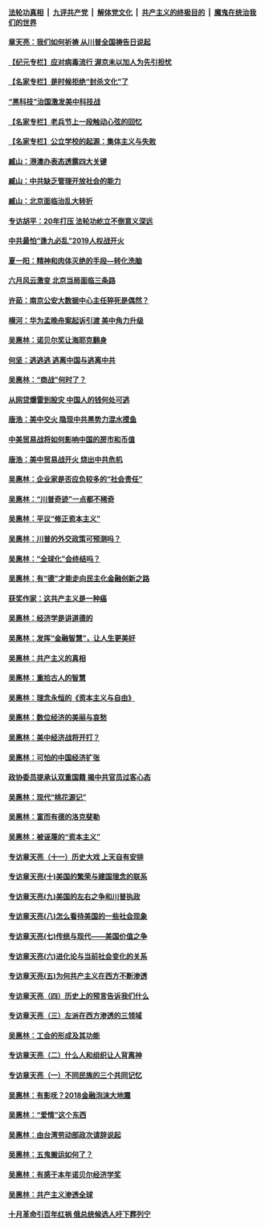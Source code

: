 ####  [法轮功真相](../../../../basic/blob/master/README.md?t=06301002) &nbsp;|&nbsp; [九评共产党](../../../../9ping.md/blob/master/README.md?t=06301002) &nbsp;|&nbsp; [解体党文化](../../../../jtdwh.md/blob/master/README.md?t=06301002)  &nbsp;|&nbsp; [共产主义的终极目的](../../../../gczydzjmd.md/blob/master/README.md?t=06301002) &nbsp;|&nbsp; [魔鬼在统治我们的世界](../../../../mgztzwmdsj.md/blob/master/README.md?t=06301002) 

#### [章天亮：我们如何祈祷 从川普全国祷告日说起](../pages/nsc423/n11944627.md?t=06301002) 

#### [【纪元专栏】应对病毒流行 渥京未以加人为先引担忧](../pages/nsc423/n11875714.md?t=06301002) 

#### [【名家专栏】是时候拒绝“封杀文化”了](../pages/nsc423/n11814093.md?t=06301002) 

#### [“黑科技”治国激发美中科技战](../pages/nsc423/n11638056.md?t=06301002) 

#### [【名家专栏】老兵节上一段触动心弦的回忆](../pages/nsc423/n11646016.md?t=06301002) 

#### [【名家专栏】公立学校的起源：集体主义与失败](../pages/nsc423/n11601833.md?t=06301002) 

#### [臧山：港澳办表态透露四大关键](../pages/nsc423/n11421628.md?t=06301002) 

#### [臧山：中共缺乏管理开放社会的能力](../pages/nsc423/n11407457.md?t=06301002) 

#### [臧山：北京面临治乱大转折](../pages/nsc423/n11406895.md?t=06301002) 

#### [专访胡平：20年打压 法轮功屹立不倒意义深远](../pages/nsc423/n11398800.md?t=06301002) 

#### [中共最怕“逢九必乱”2019人权战开火](../pages/nsc423/n11385248.md?t=06301002) 

#### [夏一阳：精神和肉体灭绝的手段—转化洗脑](../pages/nsc423/n11368250.md?t=06301002) 

#### [六月风云激变 北京当局面临三条路](../pages/nsc423/n11313668.md?t=06301002) 

#### [许茹：南京公安大数据中心主任猝死是偶然？](../pages/nsc423/n11064744.md?t=06301002) 

#### [横河：华为孟晚舟案起诉引渡 美中角力升级](../pages/nsc423/n11027230.md?t=06301002) 

#### [吴惠林：诺贝尔奖让海耶克翻身](../pages/nsc423/n10890049.md?t=06301002) 

#### [何坚：逃逃逃 逃离中国与逃离中共](../pages/nsc423/n10592891.md?t=06301002) 

#### [吴惠林：“商战”何时了？](../pages/nsc423/n10573558.md?t=06301002) 

#### [从网贷爆雷到股灾 中国人的钱何处可逃](../pages/nsc423/n10572800.md?t=06301002) 

#### [唐浩：美中交火 隐现中共黑势力混水摸鱼](../pages/nsc423/n10544040.md?t=06301002) 

#### [中美贸易战将如何影响中国的房市和币值](../pages/nsc423/n10543697.md?t=06301002) 

#### [唐浩：美中贸易战开火 烧出中共危机](../pages/nsc423/n10540126.md?t=06301002) 

#### [吴惠林：企业家是否应负较多的“社会责任”](../pages/nsc423/n10535022.md?t=06301002) 

#### [吴惠林：“川普奇迹”一点都不稀奇](../pages/nsc423/n10512808.md?t=06301002) 

#### [吴惠林：平议“修正资本主义”](../pages/nsc423/n10495724.md?t=06301002) 

#### [吴惠林：川普的外交政策可预测吗？](../pages/nsc423/n10462387.md?t=06301002) 

#### [吴惠林：“全球化”会终结吗？](../pages/nsc423/n10452838.md?t=06301002) 

#### [吴惠林：有“德”才能走向民主化金融创新之路](../pages/nsc423/n10432292.md?t=06301002) 

#### [获奖作家：这共产主义是一种癌](../pages/nsc423/n10431541.md?t=06301002) 

#### [吴惠林：经济学是讲道德的](../pages/nsc423/n10398014.md?t=06301002) 

#### [吴惠林：发挥“金融智慧”，让人生更美好](../pages/nsc423/n10375019.md?t=06301002) 

#### [吴惠林：共产主义的真相](../pages/nsc423/n10351394.md?t=06301002) 

#### [吴惠林：重拾古人的智慧](../pages/nsc423/n10337691.md?t=06301002) 

#### [吴惠林：理念永恒的《资本主义与自由》](../pages/nsc423/n10316274.md?t=06301002) 

#### [吴惠林：数位经济的美丽与哀愁](../pages/nsc423/n10292946.md?t=06301002) 

#### [吴惠林：美中经济战将开打？](../pages/nsc423/n10258825.md?t=06301002) 

#### [吴惠林：可怕的中国经济扩张](../pages/nsc423/n10219147.md?t=06301002) 

#### [政协委员提承认双重国籍 揭中共官员过客心态](../pages/nsc423/n10208809.md?t=06301002) 

#### [吴惠林：现代“桃花源记”](../pages/nsc423/n10185234.md?t=06301002) 

#### [吴惠林：富而有德的洛克斐勒](../pages/nsc423/n10142264.md?t=06301002) 

#### [吴惠林：被诬蔑的“资本主义”](../pages/nsc423/n10124816.md?t=06301002) 

#### [专访章天亮（十一）历史大戏 上天自有安排](../pages/nsc423/n10094905.md?t=06301002) 

#### [专访章天亮(十)美国的繁荣与建国理念的联系](../pages/nsc423/n10094899.md?t=06301002) 

#### [专访章天亮(九)美国的左右之争和川普执政](../pages/nsc423/n10094889.md?t=06301002) 

#### [专访章天亮(八)怎么看待美国的一些社会现象](../pages/nsc423/n10094857.md?t=06301002) 

#### [专访章天亮(七)传统与现代——美国价值之争](../pages/nsc423/n10093140.md?t=06301002) 

#### [专访章天亮(六)进化论与当前社会变化的关系](../pages/nsc423/n10092036.md?t=06301002) 

#### [专访章天亮(五)为何共产主义在西方不断渗透](../pages/nsc423/n10083620.md?t=06301002) 

#### [专访章天亮（四）历史上的预言告诉我们什么](../pages/nsc423/n10083606.md?t=06301002) 

#### [专访章天亮（三）左派在西方渗透的三领域](../pages/nsc423/n10081115.md?t=06301002) 

#### [吴惠林：工会的形成及其功能](../pages/nsc423/n10080633.md?t=06301002) 

#### [专访章天亮（二）什么人和组织让人背离神](../pages/nsc423/n10076637.md?t=06301002) 

#### [专访章天亮（一）不同民族的三个共同记忆](../pages/nsc423/n10074188.md?t=06301002) 

#### [吴惠林：有影呒？2018金融泡沫大地震](../pages/nsc423/n10040534.md?t=06301002) 

#### [吴惠林：“爱情”这个东西](../pages/nsc423/n10019423.md?t=06301002) 

#### [吴惠林：由台湾劳动部政次请辞说起](../pages/nsc423/n9979679.md?t=06301002) 

#### [吴惠林：五鬼搬运如何了？](../pages/nsc423/n9925338.md?t=06301002) 

#### [吴惠林：有感于本年诺贝尔经济学奖](../pages/nsc423/n9871883.md?t=06301002) 

#### [吴惠林：共产主义渗透全球](../pages/nsc423/n9812748.md?t=06301002) 

#### [十月革命引百年红祸 俄总统候选人吁下葬列宁](../pages/nsc423/n9810182.md?t=06301002) 

